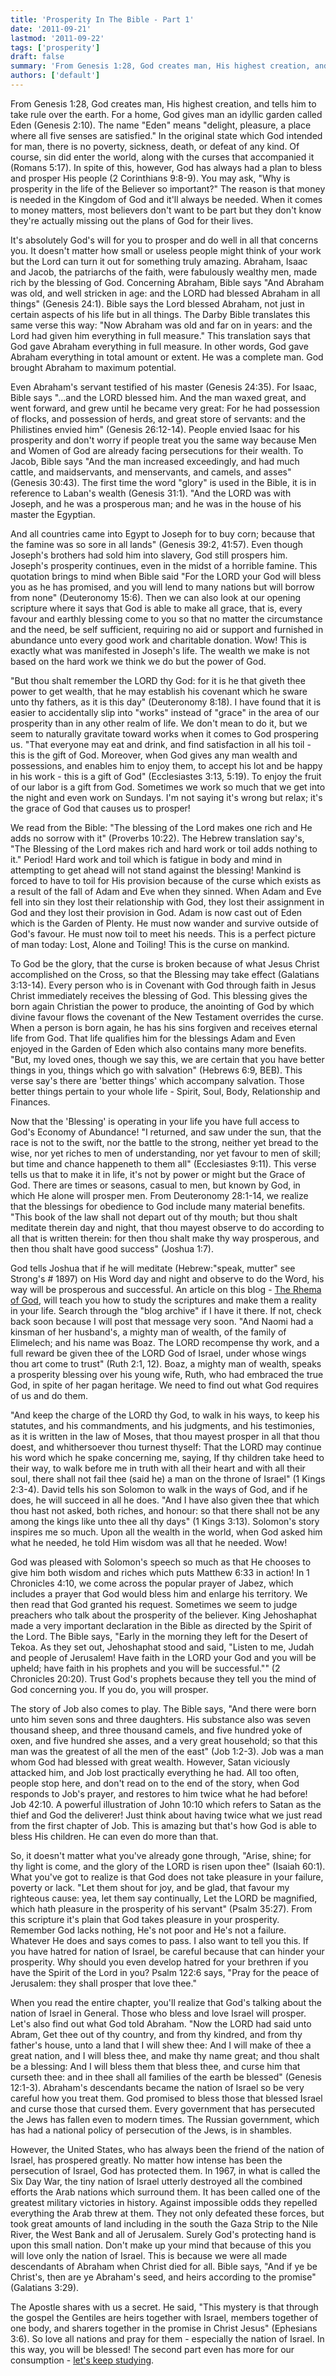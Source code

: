 ```yaml
---
title: 'Prosperity In The Bible - Part 1'
date: '2011-09-21'
lastmod: '2011-09-22'
tags: ['prosperity']
draft: false
summary: 'From Genesis 1:28, God creates man, His highest creation, and tells him to take rule over the earth. For a home, God gives man an idyllic garden called Eden (Genesis 2:10). The name "Eden" means "delight, pleasure, a place where all five senses are satisfied."'
authors: ['default']
---
```


From Genesis 1:28, God creates man, His highest creation, and tells him to take rule over the earth. For a home, God gives man an idyllic garden called Eden (Genesis 2:10). The name "Eden" means "delight, pleasure, a place where all five senses are satisfied." In the original state which God intended for man, there is no poverty, sickness, death, or defeat of any kind. Of course, sin did enter the world, along with the curses that accompanied it (Romans 5:17). In spite of this, however, God has always had a plan to bless and prosper His people (2 Corinthians 9:8-9). You may ask, "Why is prosperity in the life of the Believer so important?" The reason is that money is needed in the Kingdom of God and it'll always be needed. When it comes to money matters, most believers don't want to be part but they don't know they're actually missing out the plans of God for their lives.

It's absolutely God's will for you to prosper and do well in all that concerns you. It doesn't matter how small or useless people might think of your work but the Lord can turn it out for something truly amazing. Abraham, Isaac and Jacob, the patriarchs of the faith, were fabulously wealthy men, made rich by the blessing of God. Concerning Abraham, Bible says "And Abraham was old, and well stricken in age: and the LORD had blessed Abraham in all things" (Genesis 24:1). Bible says the Lord blessed Abraham, not just in certain aspects of his life but in all things. The Darby Bible translates this same verse this way: "Now Abraham was old and far on in years: and the Lord had given him everything in full measure." This translation says that God gave Abraham everything in full measure. In other words, God gave Abraham everything in total amount or extent. He was a complete man. God brought Abraham to maximum potential.

Even Abraham's servant testified of his master (Genesis 24:35). For Isaac, Bible says "...and the LORD blessed him. And the man waxed great, and went forward, and grew until he became very great: For he had possession of flocks, and possession of herds, and great store of servants: and the Philistines envied him" (Genesis 26:12-14). People envied Isaac for his prosperity and don't worry if people treat you the same way because Men and Women of God are already facing persecutions for their wealth. To Jacob, Bible says "And the man increased exceedingly, and had much cattle, and maidservants, and menservants, and camels, and asses" (Genesis 30:43). The first time the word "glory" is used in the Bible, it is in reference to Laban's wealth (Genesis 31:1). "And the LORD was with Joseph, and he was a prosperous man; and he was in the house of his master the Egyptian.

And all countries came into Egypt to Joseph for to buy corn; because that the famine was so sore in all lands" (Genesis 39:2, 41:57). Even though Joseph's brothers had sold him into slavery, God still prospers him. Joseph's prosperity continues, even in the midst of a horrible famine. This quotation brings to mind when Bible said "For the LORD your God will bless you as he has promised, and you will lend to many nations but will borrow from none" (Deuteronomy 15:6). Then we can also look at our opening scripture where it says that God is able to make all grace, that is, every favour and earthly blessing come to you so that no matter the circumstance and the need, be self sufficient, requiring no aid or support and furnished in abundance unto every good work and charitable donation. Wow! This is exactly what was manifested in Joseph's life. The wealth we make is not based on the hard work we think we do but the power of God.

"But thou shalt remember the LORD thy God: for it is he that giveth thee power to get wealth, that he may establish his covenant which he sware unto thy fathers, as it is this day" (Deuteronomy 8:18). I have found that it is easier to accidentally slip into "works" instead of "grace" in the area of our prosperity than in any other realm of life. We don't mean to do it, but we seem to naturally gravitate toward works when it comes to God prospering us. "That everyone may eat and drink, and find satisfaction in all his toil - this is the gift of God. Moreover, when God gives any man wealth and possessions, and enables him to enjoy them, to accept his lot and be happy in his work - this is a gift of God" (Ecclesiastes 3:13, 5:19). To enjoy the fruit of our labor is a gift from God. Sometimes we work so much that we get into the night and even work on Sundays. I'm not saying it's wrong but relax; it's the grace of God that causes us to prosper!

We read from the Bible: "The blessing of the Lord makes one rich and He adds no sorrow with it" (Proverbs 10:22). The Hebrew translation say's, "The Blessing of the Lord makes rich and hard work or toil adds nothing to it." Period! Hard work and toil which is fatigue in body and mind in attempting to get ahead will not stand against the blessing! Mankind is forced to have to toil for His provision because of the curse which exists as a result of the fall of Adam and Eve when they sinned. When Adam and Eve fell into sin they lost their relationship with God, they lost their assignment in God and they lost their provision in God. Adam is now cast out of Eden which is the Garden of Plenty. He must now wander and survive outside of God's favour. He must now toil to meet his needs. This is a perfect picture of man today: Lost, Alone and Toiling! This is the curse on mankind.

To God be the glory, that the curse is broken because of what Jesus Christ accomplished on the Cross, so that the Blessing may take effect (Galatians 3:13-14). Every person who is in Covenant with God through faith in Jesus Christ immediately receives the blessing of God. This blessing gives the born again Christian the power to produce, the anointing of God by which divine favour flows the covenant of the New Testament overrides the curse. When a person is born again, he has his sins forgiven and receives eternal life from God. That life qualifies him for the blessings Adam and Even enjoyed in the Garden of Eden which also contains many more benefits. "But, my loved ones, though we say this, we are certain that you have better things in you, things which go with salvation" (Hebrews 6:9, BEB). This verse say's there are 'better things' which accompany salvation. Those better things pertain to your whole life - Spirit, Soul, Body, Relationship and Finances.

Now that the 'Blessing' is operating in your life you have full access to God's Economy of Abundance! "I returned, and saw under the sun, that the race is not to the swift, nor the battle to the strong, neither yet bread to the wise, nor yet riches to men of understanding, nor yet favour to men of skill; but time and chance happeneth to them all" (Ecclesiastes 9:11). This verse tells us that to make it in life, it's not by power or might but the Grace of God. There are times or seasons, casual to men, but known by God, in which He alone will prosper men. From Deuteronomy 28:1-14, we realize that the blessings for obedience to God include many material benefits. "This book of the law shall not depart out of thy mouth; but thou shalt meditate therein day and night, that thou mayest observe to do according to all that is written therein: for then thou shalt make thy way prosperous, and then thou shalt have good success" (Joshua 1:7).

God tells Joshua that if he will meditate (Hebrew:"speak, mutter" see Strong's # 1897) on His Word day and night and observe to do the Word, his way will be prosperous and successful. An article on this blog - [The Rhema of God](http://www.rhemafromgod.com/the-rhema-of-god-part-1), will teach you how to study the scriptures and make them a reality in your life. Search through the "blog archive" if I have it there. If not, check back soon because I will post that message very soon. "And Naomi had a kinsman of her husband's, a mighty man of wealth, of the family of Elimelech; and his name was Boaz. The LORD recompense thy work, and a full reward be given thee of the LORD God of Israel, under whose wings thou art come to trust" (Ruth 2:1, 12). Boaz, a mighty man of wealth, speaks a prosperity blessing over his young wife, Ruth, who had embraced the true God, in spite of her pagan heritage. We need to find out what God requires of us and do them.

"And keep the charge of the LORD thy God, to walk in his ways, to keep his statutes, and his commandments, and his judgments, and his testimonies, as it is written in the law of Moses, that thou mayest prosper in all that thou doest, and whithersoever thou turnest thyself: That the LORD may continue his word which he spake concerning me, saying, If thy children take heed to their way, to walk before me in truth with all their heart and with all their soul, there shall not fail thee (said he) a man on the throne of Israel" (1 Kings 2:3-4). David tells his son Solomon to walk in the ways of God, and if he does, he will succeed in all he does. "And I have also given thee that which thou hast not asked, both riches, and honour: so that there shall not be any among the kings like unto thee all thy days" (1 Kings 3:13). Solomon's story inspires me so much. Upon all the wealth in the world, when God asked him what he needed, he told Him wisdom was all that he needed. Wow!

God was pleased with Solomon's speech so much as that He chooses to give him both wisdom and riches which puts Matthew 6:33 in action! In 1 Chronicles 4:10, we come across the popular prayer of Jabez, which includes a prayer that God would bless him and enlarge his territory. We then read that God granted his request. Sometimes we seem to judge preachers who talk about the prosperity of the believer. King Jehoshaphat made a very important declaration in the Bible as directed by the Spirit of the Lord. The Bible says, "Early in the morning they left for the Desert of Tekoa. As they set out, Jehoshaphat stood and said, "Listen to me, Judah and people of Jerusalem! Have faith in the LORD your God and you will be upheld; have faith in his prophets and you will be successful."" (2 Chronicles 20:20). Trust God's prophets because they tell you the mind of God concerning you. If you do, you will prosper.

The story of Job also comes to play. The Bible says, "And there were born unto him seven sons and three daughters. His substance also was seven thousand sheep, and three thousand camels, and five hundred yoke of oxen, and five hundred she asses, and a very great household; so that this man was the greatest of all the men of the east" (Job 1:2-3). Job was a man whom God had blessed with great wealth. However, Satan viciously attacked him, and Job lost practically everything he had. All too often, people stop here, and don't read on to the end of the story, when God responds to Job's prayer, and restores to him twice what he had before! Job 42:10. A powerful illustration of John 10:10 which refers to Satan as the thief and God the deliverer! Just think about having twice what we just read from the first chapter of Job. This is amazing but that's how God is able to bless His children. He can even do more than that.

So, it doesn't matter what you've already gone through, "Arise, shine; for thy light is come, and the glory of the LORD is risen upon thee" (Isaiah 60:1). What you've got to realize is that God does not take pleasure in your failure, poverty or lack. "Let them shout for joy, and be glad, that favour my righteous cause: yea, let them say continually, Let the LORD be magnified, which hath pleasure in the prosperity of his servant" (Psalm 35:27). From this scripture it's plain that God takes pleasure in your prosperity. Remember God lacks nothing, He's not poor and He's not a failure. Whatever He does and says comes to pass. I also want to tell you this. If you have hatred for nation of Israel, be careful because that can hinder your prosperity. Why should you even develop hatred for your brethren if you have the Spirit of the Lord in you? Psalm 122:6 says, "Pray for the peace of Jerusalem: they shall prosper that love thee."

When you read the entire chapter, you'll realize that God's talking about the nation of Israel in General. Those who bless and love Israel will prosper. Let's also find out what God told Abraham. "Now the LORD had said unto Abram, Get thee out of thy country, and from thy kindred, and from thy father's house, unto a land that I will shew thee: And I will make of thee a great nation, and I will bless thee, and make thy name great; and thou shalt be a blessing: And I will bless them that bless thee, and curse him that curseth thee: and in thee shall all families of the earth be blessed" (Genesis 12:1-3). Abraham's descendants became the nation of Israel so be very careful how you treat them. God promised to bless those that blessed Israel and curse those that cursed them. Every government that has persecuted the Jews has fallen even to modern times. The Russian government, which has had a national policy of persecution of the Jews, is in shambles.

However, the United States, who has always been the friend of the nation of Israel, has prospered greatly. No matter how intense has been the persecution of Israel, God has protected them. In 1967, in what is called the Six Day War, the tiny nation of Israel utterly destroyed all the combined efforts the Arab nations which surround them. It has been called one of the greatest military victories in history. Against impossible odds they repelled everything the Arab threw at them. They not only defeated these forces, but took great amounts of land including in the south the Gaza Strip to the Nile River, the West Bank and all of Jerusalem. Surely God's protecting hand is upon this small nation. Don't make up your mind that because of this you will love only the nation of Israel. This is because we were all made descendants of Abraham when Christ died for all. Bible says, "And if ye be Christ's, then are ye Abraham's seed, and heirs according to the promise" (Galatians 3:29).

The Apostle shares with us a secret. He said, "This mystery is that through the gospel the Gentiles are heirs together with Israel, members together of one body, and sharers together in the promise in Christ Jesus" (Ephesians 3:6). So love all nations and pray for them - especially the nation of Israel. In this way, you will be blessed! The second part even has more for our consumption - [let's keep studying](http://www.rhemafromgod.com/prosperity-in-the-bible-part-2 "Prosperity in the Bible part 2").
